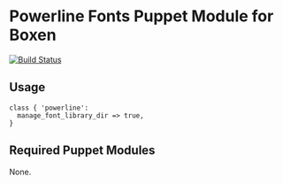 # Powerline Fonts Puppet Module for Boxen

[![Build Status](https://travis-ci.org/awaxa/puppet-powerline.svg?branch=master)](https://travis-ci.org/awaxa/puppet-powerline)

## Usage

```puppet
class { 'powerline':
  manage_font_library_dir => true,
}
```

## Required Puppet Modules

None.
